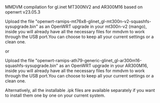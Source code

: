 MMDVM compilation for gl.inet MT300NV2 and AR300M16 based on 
openwrt v23.05.3 

Upload the file "openwrt-ramips-mt76x8-glinet_gl-mt300n-v2-squashfs-sysupgrade.bin" as an OpenWRT upgrade in your mt300n-v2 (mango), inside you will already have all the necessary files for mmdvm to work through the USB port.You can choose to keep all your current settings or a clean one. 

or

Upload the file "openwrt-ramips-ath79-generic-glinet_gl-ar300m16-squashfs-sysupgrade.bin" as an OpenWRT upgrade in your AR300M16, inside you will already have all the necessary files for mmdvm to work through the USB port.You can choose to keep all your current settings or a clean one.


Alternatively, all the installable .ipk files are available separately if you want to install them one by one on your current system.
